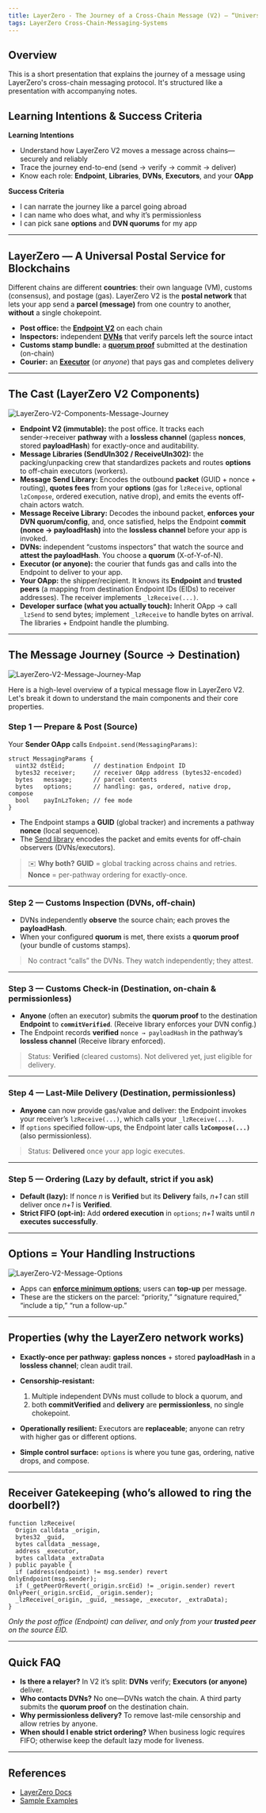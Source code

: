 ```yaml
---
title: LayerZero - The Journey of a Cross-Chain Message (V2) — “Universal Postal Service”
tags: LayerZero Cross-Chain-Messaging-Systems
---
```


## Overview
This is a short presentation that explains the journey of a message using LayerZero's cross-chain messaging protocol. It's structured like a presentation with accompanying notes.

## Learning Intentions & Success Criteria

**Learning Intentions**

* Understand how LayerZero V2 moves a message across chains—securely and reliably
* Trace the journey end-to-end (send → verify → commit → deliver)
* Know each role: **Endpoint**, **Libraries**, **DVNs**, **Executors**, and your **OApp**

**Success Criteria**

* I can narrate the journey like a parcel going abroad
* I can name who does what, and why it’s permissionless
* I can pick sane **options** and **DVN quorums** for my app

---

## LayerZero — A Universal Postal Service for Blockchains

Different chains are different **countries**: their own language (VM), customs (consensus), and postage (gas). LayerZero V2 is the **postal network** that lets your app send a **parcel (message)** from one country to another, **without** a single chokepoint.

* **Post office:** the **[Endpoint V2](https://docs.layerzero.network/v2/concepts/protocol/layerzero-endpoint)** on each chain
* **Inspectors:** independent **[DVNs](https://docs.layerzero.network/v2/concepts/modular-security/security-stack-dvns)** that verify parcels left the source intact
* **Customs stamp bundle:** a **[quorum proof](https://docs.layerzero.network/v2/concepts/protocol/message-security)** submitted at the destination (on-chain)
* **Courier:** an **[Executor](https://docs.layerzero.network/v2/concepts/permissionless-execution/executors)** (or *anyone*) that pays gas and completes delivery

---

## The Cast (LayerZero V2 Components)

![LayerZero-V2-Components-Message-Journey](/assets/images/2025/LayerZero-V2-Components-Message-Journey.png)

* **Endpoint V2 (immutable):** the post office. It tracks each sender→receiver **pathway** with a **lossless channel** (gapless **nonces**, stored **payloadHash**) for exactly-once and auditability.
* **Message Libraries (SendUln302 / ReceiveUln302):** the packing/unpacking crew that standardizes packets and routes **options** to off-chain executors (workers).
* **Message Send Library:** Encodes the outbound **packet** (GUID + nonce + routing), **quotes fees** from your **options** (gas for `lzReceive`, optional `lzCompose`, ordered execution, native drop), and emits the events off-chain actors watch.
* **Message Receive Library:** Decodes the inbound packet, **enforces your DVN quorum/config**, and, once satisfied, helps the Endpoint **commit (nonce → payloadHash)** into the **lossless channel** before your app is invoked.
* **DVNs:** independent “customs inspectors” that watch the source and **attest the payloadHash**. You choose a **quorum** (X-of-Y-of-N).
* **Executor (or anyone):** the courier that funds gas and calls into the Endpoint to deliver to your app.
* **Your OApp:** the shipper/recipient. It knows its **Endpoint** and **trusted peers** (a mapping from destination Endpoint IDs (EIDs) to receiver addresses). The receiver implements `_lzReceive(...)`.
* **Developer surface (what you actually touch):**
Inherit OApp → call `_lzSend` to send bytes; implement `_lzReceive` to handle bytes on arrival. The libraries + Endpoint handle the plumbing.

---

## The Message Journey (Source → Destination)

![LayerZero-V2-Message-Journey-Map](/assets/images/2025/LayerZero-V2-Message-Journey-Map.png)

Here is a high-level overview of a typical message flow in LayerZero V2. Let's break it down to understand the main components and their core properties.

### Step 1 — **Prepare & Post** (Source)

Your **Sender OApp** calls `Endpoint.send(MessagingParams)`:

```solidity
struct MessagingParams {
  uint32 dstEid;        // destination Endpoint ID
  bytes32 receiver;     // receiver OApp address (bytes32-encoded)
  bytes   message;      // parcel contents
  bytes   options;      // handling: gas, ordered, native drop, compose
  bool    payInLzToken; // fee mode
}
```

* The Endpoint stamps a **GUID** (global tracker) and increments a pathway **nonce** (local sequence).
* The [Send library](https://docs.layerzero.network/v2/concepts/protocol/message-send-library) encodes the packet and emits events for off-chain observers (DVNs/executors).


> ✉️ **Why both?** **GUID** = global tracking across chains and retries. **Nonce** = per-pathway ordering for exactly-once.

---

### Step 2 — **Customs Inspection** (DVNs, off-chain)

* DVNs independently **observe** the source chain; each proves the **payloadHash**.
* When your configured **quorum** is met, there exists a **quorum proof** (your bundle of customs stamps).

> No contract “calls” the DVNs. They watch independently; they attest.

---

### Step 3 — **Customs Check-in** (Destination, on-chain & permissionless)

* **Anyone** (often an executor) submits the **quorum proof** to the destination **Endpoint** to **`commitVerified`**. (Receive library enforces your DVN config.)
* The Endpoint records **verified** `nonce → payloadHash` in the pathway’s **lossless channel** (Receive library enforced).


> Status: **Verified** (cleared customs). Not delivered yet, just eligible for delivery.

---

### Step 4 — **Last-Mile Delivery** (Destination, permissionless)

* **Anyone** can now provide gas/value and deliver: the Endpoint invokes your receiver’s `lzReceive(...)`, which calls your `_lzReceive(...)`.
* If `options` specified follow-ups, the Endpoint later calls **`lzCompose(...)`** (also permissionless).

> Status: **Delivered** once your app logic executes.

---

### Step 5 — **Ordering** (Lazy by default, strict if you ask)

* **Default (lazy):** If nonce *n* is **Verified** but its **Delivery** fails, *n+1* can still deliver once *n+1* is **Verified**.
* **Strict FIFO (opt-in):** Add **ordered execution** in `options`; *n+1* waits until *n* **executes successfully**.

---

## Options = Your Handling Instructions

![LayerZero-V2-Message-Options](/assets/images/2025/LayerZero-V2-Message-Options.png)

* Apps can **[enforce minimum options](https://docs.layerzero.network/v2/concepts/message-options)**; users can **top-up** per message.
* These are the stickers on the parcel: “priority,” “signature required,” “include a tip,” “run a follow-up.”

---

## Properties (why the LayerZero network works)

* **Exactly-once per pathway:** **gapless nonces** + stored **payloadHash** in a **lossless channel**; clean audit trail.
* **Censorship-resistant:**

  1. Multiple independent DVNs must collude to block a quorum, and
  2. both **commitVerified** and **delivery** are **permissionless**, no single chokepoint.
* **Operationally resilient:** Executors are **replaceable**; anyone can retry with higher gas or different options.
* **Simple control surface:** `options` is where you tune gas, ordering, native drops, and compose.

---

## Receiver Gatekeeping (who’s allowed to ring the doorbell?)


```solidity
function lzReceive(
  Origin calldata _origin,
  bytes32 _guid,
  bytes calldata _message,
  address _executor,
  bytes calldata _extraData
) public payable {
  if (address(endpoint) != msg.sender) revert OnlyEndpoint(msg.sender);
  if (_getPeerOrRevert(_origin.srcEid) != _origin.sender) revert OnlyPeer(_origin.srcEid, _origin.sender);
  _lzReceive(_origin, _guid, _message, _executor, _extraData);
}
```

*Only the post office (Endpoint) can deliver, and only from your **trusted peer** on the source EID.*

---

## Quick FAQ

* **Is there a relayer?** In V2 it’s split: **DVNs** verify; **Executors (or anyone)** deliver.
* **Who contacts DVNs?** No one—DVNs watch the chain. A third party submits the **quorum proof** on the destination chain.
* **Why permissionless delivery?** To remove last-mile censorship and allow retries by anyone.
* **When should I enable strict ordering?** When business logic requires FIFO; otherwise keep the default lazy mode for liveness.

---

## References
- [LayerZero Docs](https://docs.layerzero.network/v2) 
- [Sample Examples ](https://github.com/LayerZero-Labs/devtools/tree/main/examples)
